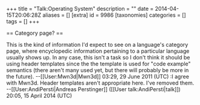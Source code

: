 +++
title = "Talk:Operating System"
description = ""
date = 2014-04-15T20:06:28Z
aliases = []
[extra]
id = 9986
[taxonomies]
categories = []
tags = []
+++

== Category page? ==

This is the kind of information I'd expect to see on a language's category page, where encyclopedic information pertaining to a particular language usually shows up. In any case, this isn't a task so I don't think it should be using header templates since the the template is used for "code example" semantics (there aren't many used yet, but there will probably be more in the future). --[[User:Mwn3d|Mwn3d]] 03:29, 29 June 2011 (UTC)
:I agree with Mwn3d. Header templates aren't appropriate here. I've removed them. --[[User:AndiPersti|Andreas Perstinger]] ([[User talk:AndiPersti|talk]]) 20:05, 15 April 2014 (UTC)
